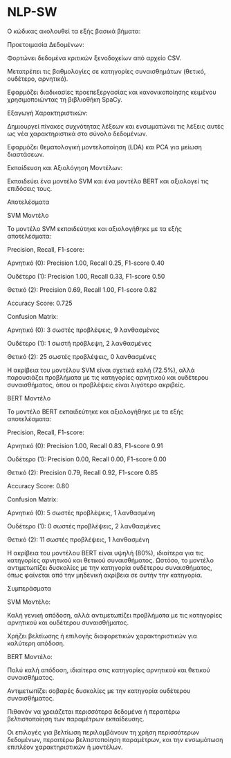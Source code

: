 # NLP-SW 

Ο κώδικας ακολουθεί τα εξής βασικά βήματα: 

  

Προετοιμασία Δεδομένων: 

  

Φορτώνει δεδομένα κριτικών ξενοδοχείων από αρχείο CSV. 

Μετατρέπει τις βαθμολογίες σε κατηγορίες συναισθημάτων (θετικό, ουδέτερο, αρνητικό). 

Εφαρμόζει διαδικασίες προεπεξεργασίας και κανονικοποίησης κειμένου χρησιμοποιώντας τη βιβλιοθήκη SpaCy. 

Εξαγωγή Χαρακτηριστικών: 

  

Δημιουργεί πίνακες συχνότητας λέξεων και ενσωματώνει τις λέξεις αυτές ως νέα χαρακτηριστικά στο σύνολο δεδομένων. 

Εφαρμόζει θεματολογική μοντελοποίηση (LDA) και PCA για μείωση διαστάσεων. 

Εκπαίδευση και Αξιολόγηση Μοντέλων: 

  

Εκπαιδεύει ένα μοντέλο SVM και ένα μοντέλο BERT και αξιολογεί τις επιδόσεις τους. 

  

Αποτελέσματα 

SVM Μοντέλο 

Το μοντέλο SVM εκπαιδεύτηκε και αξιολογήθηκε με τα εξής αποτελέσματα: 

  

Precision, Recall, F1-score: 

  

Αρνητικό (0): Precision 1.00, Recall 0.25, F1-score 0.40 

Ουδέτερο (1): Precision 1.00, Recall 0.33, F1-score 0.50 

Θετικό (2): Precision 0.69, Recall 1.00, F1-score 0.82 

Accuracy Score: 0.725 

  

Confusion Matrix: 

  

Αρνητικό (0): 3 σωστές προβλέψεις, 9 λανθασμένες 

Ουδέτερο (1): 1 σωστή πρόβλεψη, 2 λανθασμένες 

Θετικό (2): 25 σωστές προβλέψεις, 0 λανθασμένες 

Η ακρίβεια του μοντέλου SVM είναι σχετικά καλή (72.5%), αλλά παρουσιάζει προβλήματα με τις κατηγορίες αρνητικού και ουδέτερου συναισθήματος, όπου οι προβλέψεις είναι λιγότερο ακριβείς. 

  

BERT Μοντέλο 

Το μοντέλο BERT εκπαιδεύτηκε και αξιολογήθηκε με τα εξής αποτελέσματα: 

  

Precision, Recall, F1-score: 

  

Αρνητικό (0): Precision 1.00, Recall 0.83, F1-score 0.91 

Ουδέτερο (1): Precision 0.00, Recall 0.00, F1-score 0.00 

Θετικό (2): Precision 0.79, Recall 0.92, F1-score 0.85 

Accuracy Score: 0.80 

  

Confusion Matrix: 

  

Αρνητικό (0): 5 σωστές προβλέψεις, 1 λανθασμένη 

Ουδέτερο (1): 0 σωστές προβλέψεις, 2 λανθασμένες 

Θετικό (2): 11 σωστές προβλέψεις, 1 λανθασμένη 

Η ακρίβεια του μοντέλου BERT είναι υψηλή (80%), ιδιαίτερα για τις κατηγορίες αρνητικού και θετικού συναισθήματος. Ωστόσο, το μοντέλο αντιμετωπίζει δυσκολίες με την κατηγορία ουδέτερου συναισθήματος, όπως φαίνεται από την μηδενική ακρίβεια σε αυτήν την κατηγορία. 

  

Συμπεράσματα 

SVM Μοντέλο: 

  

Καλή γενική απόδοση, αλλά αντιμετωπίζει προβλήματα με τις κατηγορίες αρνητικού και ουδέτερου συναισθήματος. 

Χρήζει βελτίωσης ή επιλογής διαφορετικών χαρακτηριστικών για καλύτερη απόδοση. 

BERT Μοντέλο: 

  

Πολύ καλή απόδοση, ιδιαίτερα στις κατηγορίες αρνητικού και θετικού συναισθήματος. 

Αντιμετωπίζει σοβαρές δυσκολίες με την κατηγορία ουδέτερου συναισθήματος. 

Πιθανόν να χρειάζεται περισσότερα δεδομένα ή περαιτέρω βελτιστοποίηση των παραμέτρων εκπαίδευσης. 

Οι επιλογές για βελτίωση περιλαμβάνουν τη χρήση περισσότερων δεδομένων, περαιτέρω βελτιστοποίηση παραμέτρων, και την ενσωμάτωση επιπλέον χαρακτηριστικών ή μοντέλων. 

